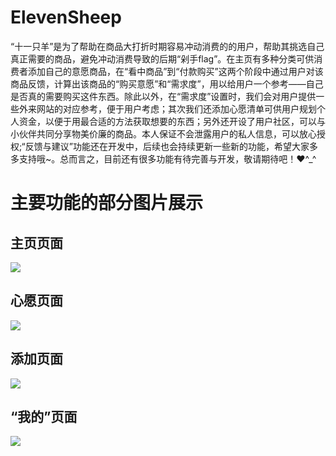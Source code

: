 # ElevenSheep
“十一只羊”是为了帮助在商品大打折时期容易冲动消费的的用户，帮助其挑选自己真正需要的商品，避免冲动消费导致的后期“剁手flag”。在主页有多种分类可供消费者添加自己的意愿商品，在“看中商品”到“付款购买”这两个阶段中通过用户对该商品反馈，计算出该商品的“购买意愿”和“需求度”，用以给用户一个参考——自己是否真的需要购买这件东西。除此以外，在“需求度”设置时，我们会对用户提供一些外来网站的对应参考，便于用户考虑；其次我们还添加心愿清单可供用户规划个人资金，以便于用最合适的方法获取想要的东西；另外还开设了用户社区，可以与小伙伴共同分享物美价廉的商品。本人保证不会泄露用户的私人信息，可以放心授权;“反馈与建议”功能还在开发中，后续也会持续更新一些新的功能，希望大家多多支持哦~。总而言之，目前还有很多功能有待完善与开发，敬请期待吧！❤^_^
# 主要功能的部分图片展示

## 主页页面

![](https://s2.loli.net/2021/12/12/ALoYthsxdb5Or6M.png)


## 心愿页面

![](https://s2.loli.net/2021/12/12/D4BuIXhVM7oFP9U.png)

## 添加页面

![](https://s2.loli.net/2021/12/12/2CqQFZOU6oHJDvt.png)

## “我的”页面

![](https://s2.loli.net/2021/12/12/R8Ul3B6EyAnhVzI.png)
